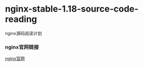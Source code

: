 # nginx-stable-1.18-source-code-reading
nginx源码阅读计划

### nginx官网链接

[nginx官网](https://www.nginx.com/)
